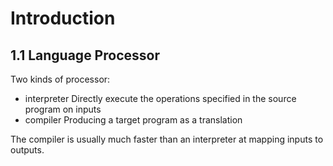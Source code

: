 # Introduction

## 1.1   Language Processor

Two kinds of processor:

* interpreter     Directly execute the operations specified in the source program on inputs
* compiler        Producing a target program as a translation

The compiler is usually much faster than an interpreter at mapping inputs to outputs.

